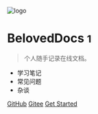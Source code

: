 <!-- _coverpage.md -->

![logo](image/logo1.jpg)

# BelovedDocs <small>1</small>

> 个人随手记录在线文档。

- 学习笔记
- 常见问题
- 杂谈

[GitHub](https://github.com/beloved-zh)
[Gitee](https://gitee.com/beloved_zh)
[Get Started](#BelovedDocs)